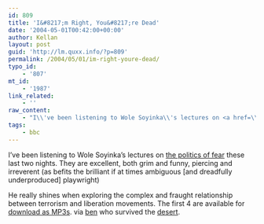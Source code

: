 ```yaml
---
id: 809
title: 'I&#8217;m Right, You&#8217;re Dead'
date: '2004-05-01T00:42:00+00:00'
author: Kellan
layout: post
guid: 'http://lm.quxx.info/?p=809'
permalink: /2004/05/01/im-right-youre-dead/
typo_id:
    - '807'
mt_id:
    - '1987'
link_related:
    - ''
raw_content:
    - "I\\'ve been listening to Wole Soyinka\\'s lectures on <a href=\\\"http://www.bbc.co.uk/radio4/reith2004/\\\">the politics of fear</a> these last two nights.  They are excellent, both grim and funny, piercing and irreverent (as befits the brilliant if at times ambiguous [and dreadfully underproduced] playwright)  \r\n\r\nHe really shines when exploring the complex and fraught relationship between terrorism and liberation movements.  The first 4 are available for <a href=\\\"http://www.bbc.co.uk/radio4/reith2004/mp3.shtml\\\">download as MP3s</a>.  via <a href=\\\"http://www.benhammersley.com/\\\">ben</a> who survived the <a href=\\\"http://www.benhammersley.com/marathondessables.html\\\">desert</a>."
tags:
    - bbc
---
```


I’ve been listening to Wole Soyinka’s lectures on [the politics of fear](http://www.bbc.co.uk/radio4/reith2004/) these last two nights. They are excellent, both grim and funny, piercing and irreverent (as befits the brilliant if at times ambiguous \[and dreadfully underproduced\] playwright)

He really shines when exploring the complex and fraught relationship between terrorism and liberation movements. The first 4 are available for [download as MP3s](http://www.bbc.co.uk/radio4/reith2004/mp3.shtml). via [ben](http://www.benhammersley.com/) who survived the [desert](http://www.benhammersley.com/marathondessables.html).
